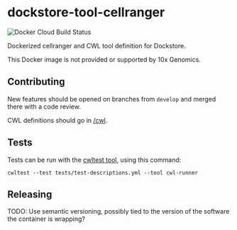 # dockstore-tool-cellranger

![Docker Cloud Build Status](https://img.shields.io/docker/cloud/build/sagebionetworks/dockstore-tool-cellranger)

Dockerized cellranger and CWL tool definition for Dockstore.

This Docker image is not provided or supported by 10x Genomics.

## Contributing

New features should be opened on branches from `develop` and merged there with a code review.

CWL definitions should go in [/cwl](cwl/).

## Tests

Tests can be run with the [cwltest tool](https://github.com/common-workflow-language/cwltest/), using this command:

```shell
cwltest --test tests/test-descriptions.yml --tool cwl-runner
```

## Releasing

TODO: Use semantic versioning, possibly tied to the version of the software the container is wrapping?
